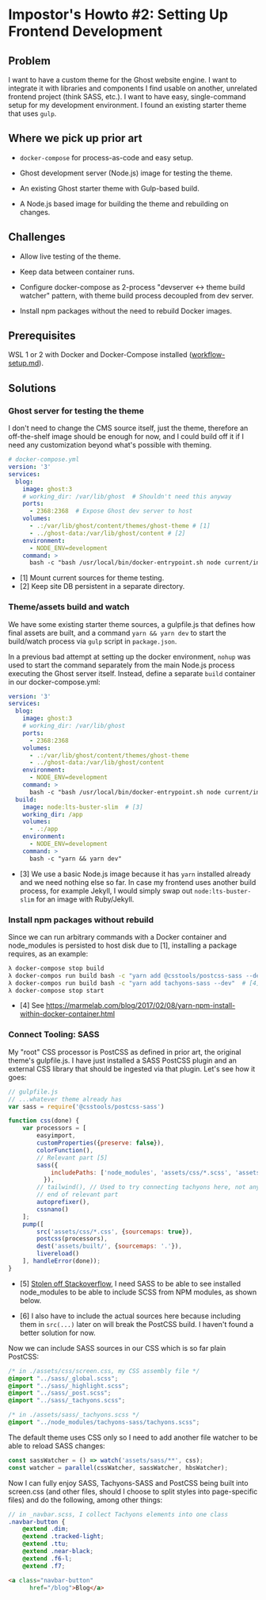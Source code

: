 # Impostor's Howto #2: Setting Up Frontend Development

## Problem

I want to have a custom theme for the Ghost website engine.
I want to integrate it with libraries and components I find usable on another, unrelated frontend project (think SASS, etc.).
I want to have easy, single-command setup for my development environment.
I found an existing starter theme that uses `gulp`.

## Where we pick up prior art

- `docker-compose` for process-as-code and easy setup.

- Ghost development server (Node.js) image for testing the theme.

- An existing Ghost starter theme with Gulp-based build.

- A Node.js based image for building the theme and rebuilding on changes.

## Challenges

- Allow live testing of the theme.

- Keep data between container runs.

- Configure docker-compose as 2-process "devserver <-> theme build watcher" pattern, with theme build
process decoupled from dev server.

- Install npm packages without the need to rebuild Docker images.

## Prerequisites

WSL 1 or 2 with Docker and Docker-Compose installed ([workflow-setup.md](workflow-setup.md)).

## Solutions

### Ghost server for testing the theme

I don't need to change the CMS source itself, just the theme, therefore an off-the-shelf image should be enough for now,
and I could build off it if I need any customization beyond what's possible with theming.

``` yaml
# docker-compose.yml
version: '3'
services:
  blog:
    image: ghost:3
    # working_dir: /var/lib/ghost  # Shouldn't need this anyway
    ports: 
      - 2368:2368  # Expose Ghost dev server to host
    volumes: 
      - .:/var/lib/ghost/content/themes/ghost-theme # [1]
      - ../ghost-data:/var/lib/ghost/content # [2]
    environment: 
      - NODE_ENV=development
    command: >
      bash -c "bash /usr/local/bin/docker-entrypoint.sh node current/index.js"
```

- [1] Mount current sources for theme testing.
- [2] Keep site DB persistent in a separate directory.

### Theme/assets build and watch

We have some existing starter theme sources, a gulpfile.js that defines how final assets are built,
and a command `yarn && yarn dev` to start the build/watch process via `gulp` script in `package.json`.

In a previous bad attempt at setting up the docker environment, `nohup` was used to start the command separately
from the main Node.js process executing the Ghost server itself. Instead, define a separate `build` container
in our docker-compose.yml:

``` yaml
version: '3'
services:
  blog:
    image: ghost:3
    # working_dir: /var/lib/ghost
    ports: 
      - 2368:2368
    volumes: 
      - .:/var/lib/ghost/content/themes/ghost-theme
      - ../ghost-data:/var/lib/ghost/content
    environment: 
      - NODE_ENV=development
    command: >
      bash -c "bash /usr/local/bin/docker-entrypoint.sh node current/index.js"
  build:
    image: node:lts-buster-slim  # [3]
    working_dir: /app
    volumes: 
      - .:/app
    environment: 
      - NODE_ENV=development
    command: >
      bash -c "yarn && yarn dev"
```

- [3] We use a basic Node.js image because it has `yarn` installed already and we need nothing else so far.
In case my frontend uses another build process, for example Jekyll, I would simply swap out `node:lts-buster-slim`
for an image with Ruby/Jekyll.

### Install npm packages without rebuild

Since we can run arbitrary commands with a Docker container and node_modules is persisted to host disk due to [1],
installing a package requires, as an example:

``` bash
λ docker-compose stop build
λ docker-compos run build bash -c "yarn add @csstools/postcss-sass --dev"  # [4]
λ docker-compos run build bash -c "yarn add tachyons-sass --dev"  # [4]
λ docker-compose stop start
```
- [4] See https://marmelab.com/blog/2017/02/08/yarn-npm-install-within-docker-container.html

### Connect Tooling: SASS

My "root" CSS processor is PostCSS as defined in prior art, the original theme's gulpfile.js. I have just installed
a SASS PostCSS plugin and an external CSS library that should be ingested via that plugin. Let's see how it goes:

``` js
// gulpfile.js
// ...whatever theme already has
var sass = require('@csstools/postcss-sass')

function css(done) {
    var processors = [
        easyimport,
        customProperties({preserve: false}),
        colorFunction(),
        // Relevant part [5]
        sass({
            includePaths: ['node_modules', 'assets/css/*.scss', 'assets/sass/*.scss'] // [6]
          }),
        // tailwind(), // Used to try connecting tachyons here, not anymore!
        // end of relevant part
        autoprefixer(),
        cssnano()
    ];
    pump([
        src('assets/css/*.css', {sourcemaps: true}),
        postcss(processors),
        dest('assets/built/', {sourcemaps: '.'}),
        livereload()
    ], handleError(done));
}    
```

- [5] [Stolen off Stackoverflow](https://stackoverflow.com/questions/44551822/import-css-from-node-modules-using-gulp-sass/44551823), I need SASS to be able to see installed node_modules to be able to include SCSS from NPM modules, as shown below.

- [6] I also have to include the actual sources here because including them in `src(...)` later on will break the PostCSS build. I haven't found a better solution for now.


Now we can include SASS sources in our CSS which is so far plain PostCSS:

``` css
/* in ./assets/css/screen.css, my CSS assembly file */
@import "../sass/_global.scss";
@import "../sass/_highlight.scss";
@import "../sass/_post.scss";
@import "../sass/_tachyons.scss";
```
``` css
/* in ./assets/sass/_tachyons.scss */
@import "../node_modules/tachyons-sass/tachyons.scss";
```

The default theme uses CSS only so I need to add another file watcher to be able to reload SASS changes:
``` js
const sassWatcher = () => watch('assets/sass/**', css);
const watcher = parallel(cssWatcher, sassWatcher, hbsWatcher);
```

Now I can fully enjoy SASS, Tachyons-SASS and PostCSS being built into screen.css (and other files, should I choose to split styles into page-specific files) and do the following, among other things:

``` scss
// in _navbar.scss, I collect Tachyons elements into one class
.navbar-button {
    @extend .dim;
    @extend .tracked-light;
    @extend .ttu;
    @extend .near-black;
    @extend .f6-l;
    @extend .f7;
```

``` html
<a class="navbar-button"
      href="/blog">Blog</a>
```
